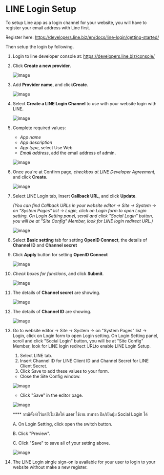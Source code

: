 # LINE Login Setup

To setup Line app as a login channel for your website, you will have to register your email address with Line first.

Register here: <https://developers.line.biz/en/docs/line-login/getting-started/>

Then setup the login by following.

1. Login to line developer console at: <https://developers.line.biz/console/>

2. Click **Create a new provider**.

    ![image](images/register_and_login/img_line_login_01.png)

3. Add **Provider name**, and click**Create**.

    ![image](images/register_and_login/img_line_login_02.png)

4. Select **Create a LINE Login Channel** to use with your website login with LINE.

    ![image](images/register_and_login/img_line_login_03.png)

5. Complete required values:

   - _App name_
   - _App description_
   - _App type_, select Use Web
   - _Email address_, add the email address of admin.

    ![image](images/register_and_login/img_line_login_04.png)

6. Once you're at Confirm page, *checkbox at LINE Developer Agreement*, and click **Create**.

    ![image](images/register_and_login/img_line_login_05.png)

7. Select LINE Login tab, Insert **Callback URL**, and click **Update**.

    _(You can find Callback URLs in your website editor -> Site -> System -> on "System Pages" list -> Login, click on Login form to open Login setting. On Login Setting panel, scroll and click "Social Login" button, you will be at "Site Config" Member, look for LINE login redirect URL.)_

    ![image](images/register_and_login/img_line_login_06.png)

8. Select **Basic setting** tab for setting **OpenID Connect**, the details of **Channel ID** and **Channel secret**

9. Click **Apply** button for setting **OpenID Connect**

    ![image](images/register_and_login/img_line_login_08.png)

10. *Check boxes for functions*, and click **Submit**.

    ![image](images/register_and_login/img_line_login_09.png)

11. The details of **Channel secret** are showing.

    ![image](images/register_and_login/img_line_login_12.png)

12. The details of **Channel ID** are showing.

    ![image](images/register_and_login/img_line_login_11.png)

13. Go to website editor -> Site -> System -> on "System Pages" list -> Login, click on Login form to open Login setting. On Login Setting panel, scroll and click "Social Login" button, you will be at "Site Config" Member, look for LINE login redirect URLto enable LINE Login Setup.

    1. Select LINE tab.
    2. Insert Channel ID for LINE Client ID and Channel Secret for LINE Client Secret.
    3. Click Save to add these values to your form.

    - Close the Site Config window.
  
    ![image](images/register_and_login/img_line_login_config_01.png)

     - Click "Save" in the editor page.

    ![image](images/register_and_login/img_line_login_config_03.png)

    **** กรณีตั้งค่าไว้แต่ยังไม่เปิดให้ user ใช้งาน สามารถ ปิด/เปิดปุ่ม Social Login ได้

    A.  On Login Setting, click open the switch button.

    B.  Click "Preview".

    C.  Click "Save" to save all of your setting above.

    ![image](images/register_and_login/img_line_login_config_02_2.png)

14. The LINE Login single sign-on is available for your user to login to your website without make a new register.
